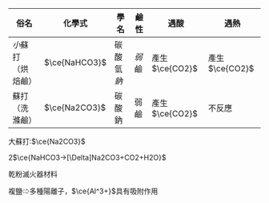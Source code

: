 | 俗名             | 化學式        | 學名     | 鹼性 | 遇酸           | 遇熱          |
| ---------------- | ------------- | -------- | ---- | -------------- | ------------- |
| *小*蘇打（烘焙鹼） | $\ce{NaHCO3}$ | 碳酸氫*鈉* | *弱*鹼 | 產生$\ce{CO2}$ | 產生$\ce{CO2}$ |
| 蘇打（洗滌鹼）   | $\ce{Na2CO3}$ | 碳酸鈉   | 弱鹼 | 產生$\ce{CO2}$ | 不反應        |

大蘇打:$\ce{Na2CO3}$

2$\ce{NaHCO3->[\Delta]Na2CO3+CO2+H2O}$

乾粉滅火器材料

複鹽⇨多種陽離子，$\ce{Al^3+}$具有吸附作用